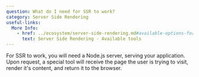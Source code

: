 ```yaml
---
question: What do I need for SSR to work?
category: Server Side Rendering
useful-links:
  More Info:
    - href: ../ecosystem/server-side-rendering.md#available-options-for-vue
      text: Server Side Rendering - Available tools
---
```


For SSR to work, you will need a Node.js server, serving your application. Upon request, a special tool will receive the page the user is trying to visit, render it's content, and return it to the browser.
